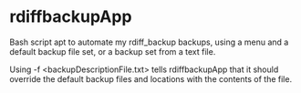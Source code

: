 # rdiffbackupApp
Bash script apt to automate my rdiff_backup backups, using a menu and a default backup file set, or a backup set from a text file.

Using -f <backupDescriptionFile.txt> tells rdiffbackupApp that it should override the default backup files and locations with the contents of the file.
